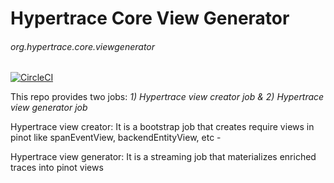 # Hypertrace Core View Generator

###### org.hypertrace.core.viewgenerator

[![CircleCI](https://circleci.com/gh/hypertrace/hypertrace-core-view-generator.svg?style=svg)](https://circleci.com/gh/hypertrace/hypertrace-core-view-generator)

This repo provides two jobs: *1) Hypertrace view creator job & 2) Hypertrace view generator job* 

Hypertrace view creator:
It is a bootstrap job that creates require views in pinot like spanEventView, backendEntityView, etc - 

Hypertrace view generator: 
It is a streaming job that materializes enriched traces into pinot views

